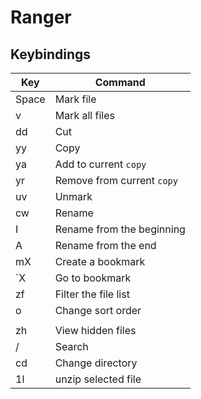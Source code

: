 # Ranger

## Keybindings

| Key   | Command                    |
| ---   | -------                    |
| Space | Mark file                  |
| v     | Mark all files             |
| dd    | Cut                        |
| yy    | Copy                       |
| ya    | Add to current `copy`      |
| yr    | Remove from current `copy` |
| uv    | Unmark                     |
| cw    | Rename                     |
| I     | Rename from the beginning  |
| A     | Rename from the end        |
| mX    | Create a bookmark          |
| `X    | Go to bookmark             |
| zf    | Filter the file list       |
| o     | Change sort order          |
|       |                            |
| zh    | View hidden files          |
| /     | Search                     |
| cd    | Change directory           |
| 1l    | unzip selected file        |
